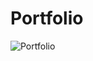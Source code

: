 # Portfolio
![Portfolio](https://github.com/bartoligerman497/Portfolio/assets/53313625/9e3b9567-8ba1-4253-bf87-b36523d64f7d)

